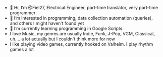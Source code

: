 - 👋 Hi, I’m @Fiel27, Electrical Engineer, part-time translator, very part-time programmer
- 👀 I’m interested in programming, data collection automation (queries), and others I might haven't found yet
- 🌱 I’m currently learning programming in Google Scripts
- I love Music, my genres are usually Indie, Funk, J-Pop, VGM, Classical, uh.... a lot actually but I couldn't think more for now
- I like playing video games, currently hooked on Valheim. I play rhythm games a lot
